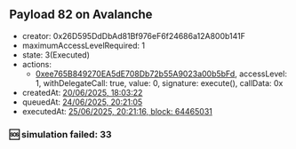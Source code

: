 ## Payload 82 on Avalanche

- creator: 0x26D595DdDbAd81Bf976eF6f24686a12A800b141F
- maximumAccessLevelRequired: 1
- state: 3(Executed)
- actions:
  - [0xee765B849270EA5dE708Db72b55A9023a00b5bFd](https://snowscan.xyz/tx/0xee765B849270EA5dE708Db72b55A9023a00b5bFd), accessLevel: 1, withDelegateCall: true, value: 0, signature: execute(), callData: 0x
- createdAt: [20/06/2025, 18:03:22](https://snowscan.xyz/tx/0x02bbee7ae1140e73e8486f9f075fa559028b10fb36de4726106ab48b000cb88f)
- queuedAt: [24/06/2025, 20:21:05](https://snowscan.xyz/tx/0x2c949deee335a9cf1949f062a881999ca6bda13ea80472dd4fc149460e42c328)
- executedAt: [25/06/2025, 20:21:16, block: 64465031](https://snowscan.xyz/tx/0x02dccf97560254656ce0563558a0f84e740e7fd6bc40da5353607c2e2511f0ba)

### :sos: simulation failed: 33
